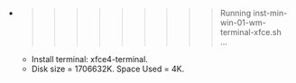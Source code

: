 * >>>>>>>>> Running inst-min-win-01-wm-terminal-xfce.sh ...
  * Install terminal: xfce4-terminal.
  * Disk size = 1706632K. Space Used = 4K.
